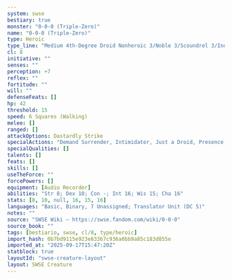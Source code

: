 ```yaml
---
system: swse
bestiary: true
monster: "0-0-0 (Triple-Zero)"
name: "0-0-0 (Triple-Zero)"
type: Heroic
type_line: "Medium 4th-Degree Droid Nonheroic 3/Noble 3/Scoundrel 3/Independent Droid 1"
cl: 8
initiative: ""
senses: ""
perception: +7
reflex: ""
fortitude: ""
will: ""
defenseFeats: []
hp: 42
threshold: 15
speed: 6 Squares (Walking)
melee: []
ranged: []
attackOptions: Dastardly Strike
specialActions: "Demand Surrender, Intimidator, Just a Droid, Presence, Stymie"
specialQualities: []
talents: []
feats: []
skills: []
useTheForce: ""
forcePowers: []
equipment: [Audio Recorder]
abilities: "Str 8; Dex 10; Con -; Int 16; Wis 15; Cha 16"
stats: [8, 10, null, 16, 15, 16]
languages: "Basic, Binary, 7 Unassigned; Translator Unit (DC 5)"
notes: ""
source: "SWSE Wiki – https://swse.fandom.com/wiki/0-0-0"
source_book: ""
tags: [bestiario, swse, cl/8, type/heroic]
import_hash: 0b7bd9115e923e83367c936a0bb9a85c183d855e
imported_at: "2025-09-17T15:47:20Z"
statblock: true
layoutId: "swse-creature-layout"
layout: SWSE Creature
---
```


